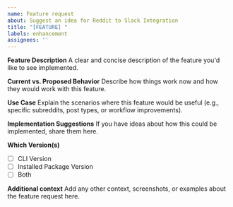 ```yaml
---
name: Feature request
about: Suggest an idea for Reddit to Slack Integration
title: "[FEATURE] "
labels: enhancement
assignees: ''
---
```


**Feature Description**
A clear and concise description of the feature you'd like to see implemented.

**Current vs. Proposed Behavior**
Describe how things work now and how they would work with this feature.

**Use Case**
Explain the scenarios where this feature would be useful (e.g., specific subreddits, post types, or workflow improvements).

**Implementation Suggestions**
If you have ideas about how this could be implemented, share them here.

**Which Version(s)**
- [ ] CLI Version
- [ ] Installed Package Version
- [ ] Both

**Additional context**
Add any other context, screenshots, or examples about the feature request here.
